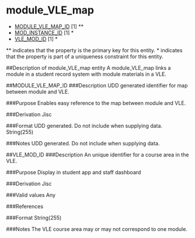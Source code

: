 # module_VLE_map

*  [MODULE_VLE_MAP_ID](#module_vle_map_id) [1] **
*  [MOD_INSTANCE_ID](module_instance.md#mod_instance_id) [1] *
*  [VLE_MOD_ID](#vle_mod_id) [1] *

\** indicates that the property is the primary key for this entity.
\* indicates that the property is part of a uniqueness constraint for this entity.

##Description of module_VLE_map entity
A module_VLE_map links a module in a student record system with module materials in a VLE.

##MODULE_VLE_MAP_ID
###Description
UDD generated identifier for map between module and VLE. 

###Purpose
Enables easy reference to the map between module and VLE.

###Derivation
Jisc

###Format
UDD generated.  Do not include when supplying data.
String(255)

###Notes
UDD generated.  Do not include when supplying data.


##VLE_MOD_ID
###Description
An unique identifier for a course area in the VLE. 

###Purpose
Display in student app and staff dashboard

###Derivation
Jisc

###Valid values
Any

###References

###Format
String(255)

###Notes
The VLE course area may or may not correspond to one module.
